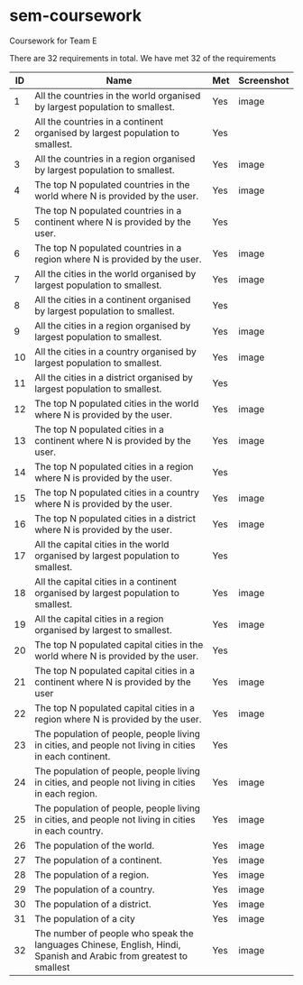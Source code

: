 # sem-coursework
Coursework for Team E

There are 32 requirements in total. We have met 32 of the requirements

| ID  | Name                                                                                                               | Met | Screenshot |
|-----|--------------------------------------------------------------------------------------------------------------------|-----|------------|
| 1   | All the countries in the world organised by largest population to smallest.                                        | Yes | image      |
| 2   | All the countries in a continent organised by largest population to smallest.                                      | Yes |            |
| 3   | All the countries in a region organised by largest population to smallest.                                         | Yes | image      |
| 4   | The top N populated countries in the world where N is provided by the user.                                        | Yes | image      |
| 5   | The top N populated countries in a continent where N is provided by the user.                                      | Yes |            |
| 6   | The top N populated countries in a region where N is provided by the user.                                         | Yes | image      |
| 7   | All the cities in the world organised by largest population to smallest.                                           | Yes | image      |
| 8   | All the cities in a continent organised by largest population to smallest.                                         | Yes |            |
| 9   | All the cities in a region organised by largest population to smallest.                                            | Yes | image      |
| 10  | All the cities in a country organised by largest population to smallest.                                           | Yes | image      |
| 11  | All the cities in a district organised by largest population to smallest.                                          | Yes |            |
| 12  | The top N populated cities in the world where N is provided by the user.                                           | Yes | image      |
| 13  | The top N populated cities in a continent where N is provided by the user.                                         | Yes | image      |
| 14  | The top N populated cities in a region where N is provided by the user.                                            | Yes |            |
| 15  | The top N populated cities in a country where N is provided by the user.                                           | Yes | image      |
| 16  | The top N populated cities in a district where N is provided by the user.                                          | Yes | image      |
| 17  | All the capital cities in the world organised by largest population to smallest.                                   | Yes |            |
| 18  | All the capital cities in a continent organised by largest population to smallest.                                 | Yes | image      |
| 19  | All the capital cities in a region organised by largest to smallest.                                               | Yes | image      |
| 20  | The top N populated capital cities in the world where N is provided by the user.                                   | Yes |            |
| 21  | The top N populated capital cities in a continent where N is provided by the user                                  | Yes | image      |
| 22  | The top N populated capital cities in a region where N is provided by the user.                                    | Yes | image      |
| 23  | The population of people, people living in cities, and people not living in cities in each continent.              | Yes |            |
| 24  | The population of people, people living in cities, and people not living in cities in each region.                 | Yes | image      |
| 25  | The population of people, people living in cities, and people not living in cities in each country.                | Yes | image      |
| 26  | The population of the world.                                                                                       | Yes | image      |
| 27  | The population of a continent.                                                                                     | Yes | image      |
| 28  | The population of a region.                                                                                        | Yes | image      |
| 29  | The population of a country.                                                                                       | Yes | image      |
| 30  | The population of a district.                                                                                      | Yes | image      |
| 31  | The population of a city                                                                                           | Yes | image      |
| 32  | The number of people who speak the languages Chinese, English, Hindi, Spanish and Arabic from greatest to smallest | Yes | image      |
